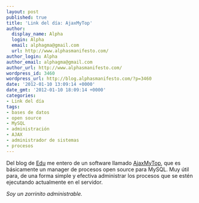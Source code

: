 ```yaml
---
layout: post
published: true
title: 'Link del día: AjaxMyTop'
author:
  display_name: Alpha
  login: Alpha
  email: alphagma@gmail.com
  url: http://www.alphasmanifesto.com/
author_login: Alpha
author_email: alphagma@gmail.com
author_url: http://www.alphasmanifesto.com/
wordpress_id: 3460
wordpress_url: http://blog.alphasmanifesto.com/?p=3460
date: '2012-01-10 13:09:14 +0000'
date_gmt: '2012-01-10 18:09:14 +0000'
categories:
- Link del día
tags:
- bases de datos
- open source
- MySQL
- administración
- AJAX
- administrador de sistemas
- procesos
---
```


Del blog de [Edu](http://edufortes.com.ar/software/software-libre/monitor-web-de-mysql-en-php-y-ajax/) me entero de un software llamado [AjaxMyTop](http://sourceforge.net/projects/ajaxmytop), que es básicamente un manager de procesos open source para MySQL. Muy útil para, de una forma simple y efectiva administrar los procesos que se estén ejecutando actualmente en el servidor.

_Soy un zorrinito administrable._
